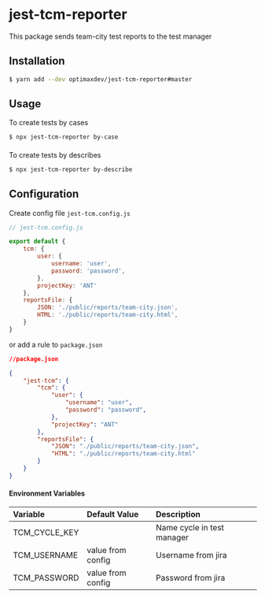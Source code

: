 # jest-tcm-reporter

This package sends team-city test reports to the test manager

## Installation

```bash
$ yarn add --dev optimaxdev/jest-tcm-reporter#master
```

## Usage

To create tests by cases
```bash
$ npx jest-tcm-reporter by-case
```
####
To create tests by describes
```bash
$ npx jest-tcm-reporter by-describe
```

## Configuration

Create config file `jest-tcm.config.js`

```js
// jest-tcm.config.js

export default {
    tcm: {
        user: {
            username: 'user',
            password: 'password',
        },
        projectKey: 'ANT'
    },
    reportsFile: {
        JSON: './public/reports/team-city.json',
        HTML: './public/reports/team-city.html',
    }
}
```

or add a rule to `package.json`

```json
//package.json

{
    "jest-tcm": {
        "tcm": {
            "user": {
                "username": "user",
                "password": "password",
            },
            "projectKey": "ANT"
        },
        "reportsFile": {
            "JSON": "./public/reports/team-city.json",
            "HTML": "./public/reports/team-city.html"
        }
    }
}
```

#### Environment Variables

| Variable      | Default Value     | Description                |
| :------------ | :---------------- | :------------------------- |
| TCM_CYCLE_KEY |                   | Name cycle in test manager |
| TCM_USERNAME  | value from config | Username from jira         |
| TCM_PASSWORD  | value from config | Password from jira         |
